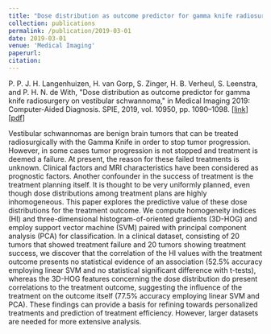 ```yaml
---
title: "Dose distribution as outcome predictor for gamma knife radiosurgery on vestibular schwannoma"
collection: publications
permalink: /publication/2019-03-01
date: 2019-03-01
venue: 'Medical Imaging'
paperurl: 
citation: 
---
```


P. P. J. H. Langenhuizen, H. van Gorp, S. Zinger, H. B. Verheul, S. Leenstra, and P. H. N. de With, "Dose distribution as outcome predictor for gamma knife radiosurgery on vestibular schwannoma," in Medical Imaging 2019: Computer-Aided Diagnosis. SPIE, 2019, vol. 10950, pp. 1090–1098.
\[[link](https://www.spiedigitallibrary.org/conference-proceedings-of-spie/10950/109504C/Dose-distribution-as-outcome-predictor-for-Gamma-Knife-radiosurgery-on/10.1117/12.2512472.full)\]
\[[pdf](http://hansvangorp.github.io/files/2019-03-01.pdf)\]

Vestibular schwannomas are benign brain tumors that can be treated radiosurgically with the Gamma Knife in order to stop tumor progression. However, in some cases tumor progression is not stopped and treatment is deemed a failure. At present, the reason for these failed treatments is unknown. Clinical factors and MRI characteristics have been considered as prognostic factors. Another confounder in the success of treatment is the treatment planning itself. It is thought to be very uniformly planned, even though dose distributions among treatment plans are highly inhomogeneous. This paper explores the predictive value of these dose distributions for the treatment outcome. We compute homogeneity indices (HI) and three-dimensional histogram-of-oriented gradients (3D-HOG) and employ support vector machine (SVM) paired with principal component analysis (PCA) for classification. In a clinical dataset, consisting of 20 tumors that showed treatment failure and 20 tumors showing treatment success, we discover that the correlation of the HI values with the treatment outcome presents no statistical evidence of an association (52.5% accuracy employing linear SVM and no statistical significant difference with t-tests), whereas the 3D-HOG features concerning the dose distribution do present correlations to the treatment outcome, suggesting the influence of the treatment on the outcome itself (77.5% accuracy employing linear SVM and PCA). These findings can provide a basis for refining towards personalized treatments and prediction of treatment efficiency. However, larger datasets are needed for more extensive analysis.